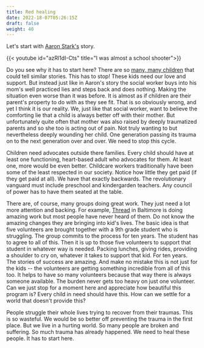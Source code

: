 ```yaml
---
title: Red healing
date: 2022-18-07T05:26:15Z
draft: false
weight: 40
---
```


Let's start with [Aaron Stark's][1] story.

{{< youtube id="azRl1dI-Cts" title="I was almost a school shooter">}}

Do you see why it has to start here? There are so [many, many children][2] that could tell similar stories. This has to stop! These kids need our love and support. But instead just like in Aaron's story the social worker buys into his mom's well practiced lies and steps back and does nothing. Making the situation even worse than it was before. It is almost as if children are their parent's property to do with as they see fit. That is so obviously wrong, and yet I think it is our reality. We, just like that social worker, want to believe the comforting lie that a child is always better off with their mother. But unfortunately quite often that mother was also raised by deeply traumatized parents and so she too is acting out of pain. Not truly wanting to but nevertheless deeply wounding her child. One generation passing its trauma on to the next generation over and over. We need to stop this cycle.

Children need advocates outside there families. Every child should have at least one functioning, heart-based adult who advocates for them. At least one, more would be even better. Childcare workers traditionally have been some of the least respected in our society. Notice how little they get paid (if they get paid at all). We have that exactly backwards. The revolutionary vanguard must include preschool and kindergarden teachers. Any council of power has to have them seated at the table.

There are, of course, many groups doing great work. They just need a lot more attention and backing. For example, [Thread][3] in Baltimore is doing amazing work but most people have never heard of them. Do not know the amazing changes they are bringing into kid's lives. The basic idea is that five volunteers are brought together with a 9th grade student who is struggling. The group  commits to the process for ten years. The student has to agree to all of this. Then it is up to those five volunteers to support that student in whatever way is needed. Packing lunches, giving rides, providing a shoulder to cry on, whatever it takes to support that kid. For ten years. The stories of success are amazing. And make no mistake this is not just for the kids -- the volunteers are getting something incredible from all of this too. It helps to have so many volunteers because that way there is always someone available. The burden never gets too heavy on just one volunteer. Can we just stop for a moment here and appreciate how beautiful this program is? Every child in need should have this. How can we settle for a world that doesn't provide this?

People struggle their whole lives trying to recover from their traumas. This is so wasteful. We would be so better off preventing the trauma in the first place. But we live in a hurting world. So many people are broken and suffering. So much trauma has already happened. We need to heal these people. It has to start here.

[1]:	https://tedxboulder.com/speakers/aaron-stark
[2]:	https://en.wikipedia.org/wiki/Adverse_childhood_experiences
[3]:	https://www.thread.org/what-we-do/
